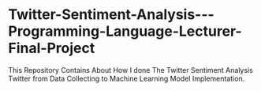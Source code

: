 # Twitter-Sentiment-Analysis---Programming-Language-Lecturer-Final-Project
This Repository Contains About How I done The Twitter Sentiment Analysis Twitter from Data Collecting to Machine Learning Model Implementation.
